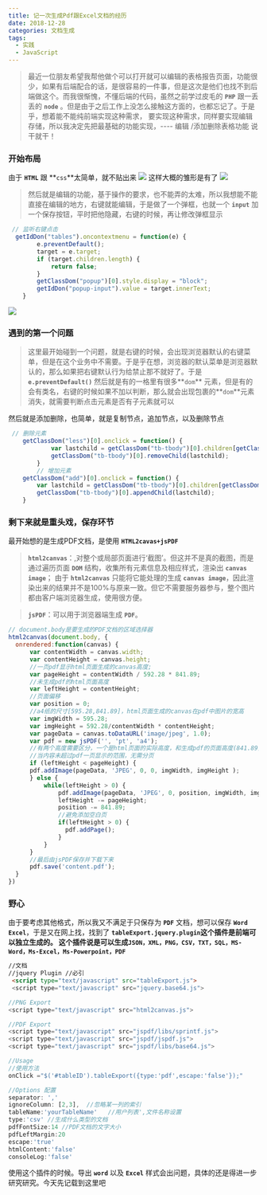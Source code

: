 ```yaml
---
title: 记一次生成Pdf跟Excel文档的经历
date: 2018-12-28
categories: 文档生成
tags:
  - 实践
  - JavaScript
---
```


> 最近一位朋友希望我帮他做个可以打开就可以编辑的表格报告页面，功能很少，如果有后端配合的话，是很容易的一件事，但是这次是他们也找不到后端做这个。而我很惭愧，不懂后端的代码，虽然之前学过皮毛的 **`PHP`** 跟一丢丢的 **`node`** 。但是由于之后工作上没怎么接触这方面的，也都忘记了。于是乎，想着能不能纯前端实现这种需求，
要实现这种需求，同样要实现编辑存储，所以我决定先把最基础的功能实现，---- 编辑 /添加删除表格功能
> 说干就干！

<!-- more -->

### 开始布局

由于 **`HTML`** 跟 **`css`**太简单，就不贴出来
![](https://i.imgur.com/vg1Hmil.png)
这样大概的雏形是有了
![](https://i.imgur.com/bmDXK0Z.png)

> 然后就是编辑的功能，基于操作的要求，也不能弄的太难，所以我想能不能直接在编辑的地方，右键就能编辑，于是做了一个弹框，也就一个 **`input`** 加一个保存按钮，平时把他隐藏，右键的时候，再让修改弹框显示

```js
 // 监听右键点击
  getIdDon("tables").oncontextmenu = function(e) {
        e.preventDefault();
        target = e.target;
        if (target.children.length) {
            return false;
        }
        getClassDom("popup")[0].style.display = "block";
        getIdDon("popup-input").value = target.innerText;
    }
```
![](https://i.imgur.com/ZkNZ77H.png)

### 遇到的第一个问题

> 这里最开始碰到一个问题，就是右键的时候，会出现浏览器默认的右键菜单，但是在这个业务中不需要。于是乎在想，浏览器的默认菜单是浏览器默认的，那么如果把右键默认行为给禁止那不就好了。于是 **`e.preventDefault()`**
> 然后就是有的一格里有很多**`dom`** 元素，但是有的会有类名，右键的时候如果不加以判断，那么就会出现包裹的**`dom`**元素消失，就需要判断点击元素是否有子元素就可以

然后就是添加删除，也简单，就是复制节点，追加节点，以及删除节点

```js
 // 删除元素
    getClassDom("less")[0].onclick = function() {
            var lastchild = getClassDom("tb-tbody")[0].children[getClassDom("tb-tbody")[0].children.length - 2];
            getClassDom("tb-tbody")[0].removeChild(lastchild);
        }
        // 增加元素
    getClassDom("add")[0].onclick = function() {
        var lastchild = getClassDom("tb-tbody")[0].children[getClassDom("tb-tbody")[0].children.length - 2].cloneNode(true);
        getClassDom("tb-tbody")[0].appendChild(lastchild);
    }

```

### 剩下来就是重头戏，保存环节

最开始想的是生成PDF文档，是使用 **`HTML2cavas+jsPDF`**

>**`html2canvas`**：,对整个或局部页面进行‘截图’。但这并不是真的截图，而是通过遍历页面 **`DOM`** 结构，收集所有元素信息及相应样式，渲染出 **`canvas image`**；
由于 **`html2canvas`** 只能将它能处理的生成 **`canvas image`**，因此渲染出来的结果并不是100%与原来一致。但它不需要服务器参与，整个图片都由客户端浏览器生成，使用很方便。

> **`jsPDF`**：可以用于浏览器端生成 **`PDF`**。

```js
// document.body是要生成的PDF文档的区域选择器
html2canvas(document.body, {
  onrendered:function(canvas) {
      var contentWidth = canvas.width;
      var contentHeight = canvas.height;
      //一页pdf显示html页面生成的canvas高度;
      var pageHeight = contentWidth / 592.28 * 841.89;
      //未生成pdf的html页面高度
      var leftHeight = contentHeight;
      //页面偏移
      var position = 0;
      //a4纸的尺寸[595.28,841.89]，html页面生成的canvas在pdf中图片的宽高
      var imgWidth = 595.28;
      var imgHeight = 592.28/contentWidth * contentHeight;
      var pageData = canvas.toDataURL('image/jpeg', 1.0);
      var pdf = new jsPDF('', 'pt', 'a4');
      //有两个高度需要区分，一个是html页面的实际高度，和生成pdf的页面高度(841.89)
      //当内容未超过pdf一页显示的范围，无需分页
      if (leftHeight < pageHeight) {
      pdf.addImage(pageData, 'JPEG', 0, 0, imgWidth, imgHeight );
      } else {
          while(leftHeight > 0) {
              pdf.addImage(pageData, 'JPEG', 0, position, imgWidth, imgHeight)
              leftHeight -= pageHeight;
              position -= 841.89;
              //避免添加空白页
              if(leftHeight > 0) {
                pdf.addPage();
              }
          }
      }
	  //最后由jsPDF保存并下载下来
      pdf.save('content.pdf');
  }
})
```
### 野心
由于要考虑其他格式，所以我又不满足于只保存为 **`PDF`** 文档，想可以保存 **`Word`** **`Excel`**，于是又在网上找，找到了 **`tableExport.jquery.plugin`**这个插件是前端可以独立生成的。
这个插件说是可以生成**`JSON，XML，PNG，CSV，TXT，SQL，MS-Word，Ms-Excel，Ms-Powerpoint，PDF`**
```html
//文档
//jquery Plugin //必引
 <script type="text/javascript" src="tableExport.js">
 <script type="text/javascript" src="jquery.base64.js">

//PNG Export
<script type="text/javascript" src="html2canvas.js">

//PDF Export
<script type="text/javascript" src="jspdf/libs/sprintf.js">
<script type="text/javascript" src="jspdf/jspdf.js">
<script type="text/javascript" src="jspdf/libs/base64.js">
```
```javascript
//Usage
//使用方法
onClick ="$('#tableID').tableExport({type:'pdf',escape:'false'});"

//Options 配置
separator: ','
ignoreColumn: [2,3],  //忽略某一列的索引  
tableName:'yourTableName'   //用户列表',文件名称设置  
type:'csv' //生成什么类型的文档
pdfFontSize:14 //PDF文档的文字大小
pdfLeftMargin:20
escape:'true'
htmlContent:'false'
consoleLog:'false'
``` 
使用这个插件的时候。导出 **`word`** 以及 **`Excel`** 样式会出问题，具体的还是得进一步研究研究。今天先记载到这里吧